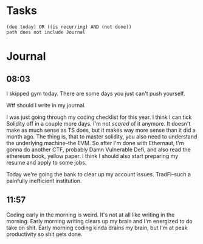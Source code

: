 # Tasks
```tasks
(due today) OR ((is recurring) AND (not done))
path does not include Journal
```
# Journal
## 08:03
I skipped gym today. There are some days you just can't push yourself.

Wtf should I write in my journal.

I was just going through my coding checklist for this year. I think I can tick Solidity off in a couple more days. I'm not _scared_ of it anymore. It doesn't make as much sense as TS does, but it makes way more sense than it did a month ago. The thing is, that to master solidity, you also need to understand the underlying machine–the EVM. So after I'm done with Ethernaut, I'm gonna do another CTF, probably Damn Vulnerable Defi, and also read the ethereum book, yellow paper. I think I should also start preparing my resume and apply to some jobs.

Today we're going the bank to clear up my account issues. TradFi–such a painfully inefficient institution.
## 11:57
Coding early in the morning is weird. It's not at all like writing in the morning. Early morning writing clears up my brain and I'm energized to do take on shit. Early morning coding kinda drains my brain, but I'm at peak productivity so shit gets done.